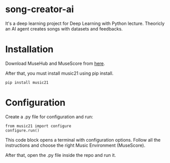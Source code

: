 # song-creator-ai
It's a deep learning project for Deep Learning with Python lecture. Theoricly an AI agent creates songs with datasets and feedbacks. 

# Installation
Download MuseHub and MuseScore from [here](https://www.musehub.com/). 

After that, you must install music21 using pip install.

```
pip install music21
```

# Configuration

Create a .py file for configuration and run:

```
from music21 import configure
configure.run()
```

This code block opens a terminal with configuration options. Follow all the instructions and choose the right Music Environment (MuseScore).

After that, open the .py file inside the repo and run it.